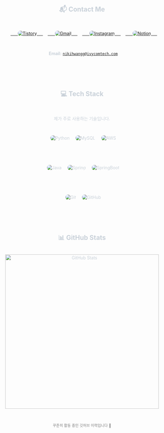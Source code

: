 <style>
    /* GitHub 다크 모드 배경색과 어울리도록 텍스트 색상 설정 */
    body { /* 이 스타일은 GitHub README 전체에 적용되지 않고, 이 HTML 블록 내에서만 부분적으로 영향을 줄 수 있습니다. */
        font-family: 'Inter', sans-serif; /* Inter 폰트는 GitHub에서 지원하지 않을 수 있으나, 기본 폰트로 대체됩니다. */
        color: #c9d1d9; /* GitHub 다크 모드 텍스트 색상 */
    }
    /* 뱃지 이미지에 대한 커스텀 스타일 (일관된 크기 및 둥근 모서리) */
    .badge-img {
        border-radius: 0.5rem; /* 둥근 모서리 */
        transition: transform 0.2s ease-in-out; /* 부드러운 전환 효과 */
    }
    .badge-img:hover {
        transform: translateY(-2px); /* 호버 시 약간 위로 이동 */
    }
    /* GitHub README는 외부 CSS 프레임워크를 지원하지 않으므로, 아래 Tailwind 클래스들은 직접 작동하지 않습니다. */
    /* 필요하다면 인라인 스타일로 각 요소에 직접 적용하거나, GitHub에서 지원하는 기본 Markdown/HTML로 대체해야 합니다. */
</style>

<div align="center">

  <!-- Contact Section -->
  <h2>📬 Contact Me</h2>

  <p>
    <a href="https://nikihwangg.tistory.com/" target="_blank" rel="noopener noreferrer">
      <img src="https://img.shields.io/badge/Tistory-000000?style=for-the-badge&logo=Tistory&logoColor=white" alt="Tistory" class="badge-img">
    </a>
    <a href="mailto:nikihwangg@ivycomtech.com">
      <img src="https://img.shields.io/badge/Gmail-EA4335?style=for-the-badge&logo=Gmail&logoColor=white" alt="Gmail" class="badge-img">
    </a>
    <a href="https://www.instagram.com/exdwxn__" target="_blank" rel="noopener noreferrer">
      <img src="https://img.shields.io/badge/Instagram-E4405F?style=for-the-badge&logo=Instagram&logoColor=white" alt="Instagram" class="badge-img">
    </a>
    <a href="https://notion.so" target="_blank" rel="noopener noreferrer">
      <img src="https://img.shields.io/badge/Notion-000000?style=for-the-badge&logo=Notion&logoColor=white" alt="Notion" class="badge-img">
    </a>
  </p>

  <br><br>
  <strong>Email:</strong> <code>nikihwangg@ivycomtech.com</code>

  <br><br>

  <!-- Tech Stack Section -->
  <h2>💻 Tech Stack</h2>
  <p>제가 주로 사용하는 기술입니다.</p>

  <p>
    <img src="https://img.shields.io/badge/Python-3776AB?style=for-the-badge&logo=Python&logoColor=white" alt="Python" class="badge-img">
    <img src="https://img.shields.io/badge/MySQL-4479A1?style=for-the-badge&logo=MySQL&logoColor=white" alt="MySQL" class="badge-img">
    <img src="https://img.shields.io/badge/AWS-232F3E?style=for-the-badge&logo=Amazon-AWS&logoColor=white" alt="AWS" class="badge-img">
  </p>
  <br><br>
  <p>
    <img src="https://img.shields.io/badge/Java-007396?style=for-the-badge&logo=Java&logoColor=white" alt="Java" class="badge-img">
    <img src="https://img.shields.io/badge/Spring-6DB33F?style=for-the-badge&logo=Spring&logoColor=white" alt="Spring" class="badge-img">
    <img src="https://img.shields.io/badge/SpringBoot-6DB33F?style=for-the-badge&logo=Spring-Boot&logoColor=white" alt="SpringBoot" class="badge-img">
  </p>
  <br><br>
  <p>
    <img src="https://img.shields.io/badge/Git-F05032?style=for-the-badge&logo=Git&logoColor=white" alt="Git" class="badge-img">
    <img src="https://img.shields.io/badge/GitHub-181717?style=for-the-badge&logo=GitHub&logoColor=white" alt="GitHub" class="badge-img">
  </p>

  <br><br>

  <!-- GitHub Stats -->
  <h2>📊 GitHub Stats</h2>

  <img src="https://github-readme-stats.vercel.app/api?username=d5ngjun2&show_icons=true&theme=radical&hide_border=true" alt="GitHub Stats" width="500">

  <p style="font-size:12px; color:gray;">꾸준히 활동 중인 깃허브 이력입니다 💪</p>

</div>
